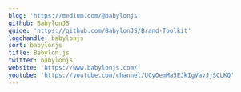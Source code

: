 ```yaml
---
blog: 'https://medium.com/@babylonjs'
github: BabylonJS
guide: 'https://github.com/BabylonJS/Brand-Toolkit'
logohandle: babylonjs
sort: babylonjs
title: Babylon.js
twitter: babylonjs
website: 'https://www.babylonjs.com/'
youtube: 'https://youtube.com/channel/UCyOemMa5EJkIgVavJjSCLKQ'
---
```

